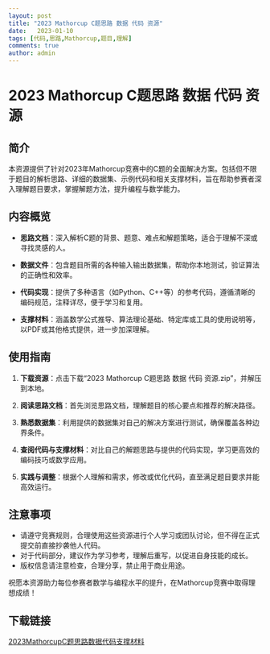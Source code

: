 ```yaml
---
layout: post
title: "2023 Mathorcup C题思路 数据 代码 资源"
date:   2023-01-10
tags: [代码,思路,Mathorcup,题目,理解]
comments: true
author: admin
---
```

# 2023 Mathorcup C题思路 数据 代码 资源

## 简介

本资源提供了针对2023年Mathorcup竞赛中的C题的全面解决方案。包括但不限于题目的解析思路、详细的数据集、示例代码和相关支撑材料，旨在帮助参赛者深入理解题目要求，掌握解题方法，提升编程与数学能力。

## 内容概览

- **思路文档**：深入解析C题的背景、题意、难点和解题策略，适合于理解不深或寻找灵感的人。

- **数据文件**：包含题目所需的各种输入输出数据集，帮助你本地测试，验证算法的正确性和效率。

- **代码实现**：提供了多种语言（如Python、C++等）的参考代码，遵循清晰的编码规范，注释详尽，便于学习和复用。

- **支撑材料**：涵盖数学公式推导、算法理论基础、特定库或工具的使用说明等，以PDF或其他格式提供，进一步加深理解。

## 使用指南

1. **下载资源**：点击下载“2023 Mathorcup C题思路 数据 代码 资源.zip”，并解压到本地。

2. **阅读思路文档**：首先浏览思路文档，理解题目的核心要点和推荐的解决路径。

3. **熟悉数据集**：利用提供的数据集对自己的解决方案进行测试，确保覆盖各种边界条件。

4. **查阅代码与支撑材料**：对比自己的解题思路与提供的代码实现，学习更高效的编码技巧或数学应用。

5. **实践与调整**：根据个人理解和需求，修改或优化代码，直至满足题目要求并能高效运行。

## 注意事项

- 请遵守竞赛规则，合理使用这些资源进行个人学习或团队讨论，但不得在正式提交前直接抄袭他人代码。
- 对于代码部分，建议作为学习参考，理解后重写，以促进自身技能的成长。
- 版权信息请注意检查，合理分享，禁止用于商业用途。

祝愿本资源助力每位参赛者数学与编程水平的提升，在Mathorcup竞赛中取得理想成绩！

## 下载链接

[2023MathorcupC题思路数据代码支撑材料](https://pan.quark.cn/s/feb142d033c7)